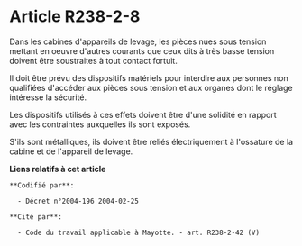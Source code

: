 # Article R238-2-8

Dans les cabines d'appareils de levage, les pièces nues sous tension mettant en oeuvre d'autres courants que ceux dits à très
basse tension doivent être soustraites à tout contact fortuit.

Il doit être prévu des dispositifs matériels pour interdire aux personnes non qualifiées d'accéder aux pièces sous tension et
aux organes dont le réglage intéresse la sécurité.

Les dispositifs utilisés à ces effets doivent être d'une solidité en rapport avec les contraintes auxquelles ils sont
exposés.

S'ils sont métalliques, ils doivent être reliés électriquement à l'ossature de la cabine et de l'appareil de levage.

**Liens relatifs à cet article**

	**Codifié par**:

	  - Décret n°2004-196 2004-02-25

	**Cité par**:

	  - Code du travail applicable à Mayotte. - art. R238-2-42 (V)
